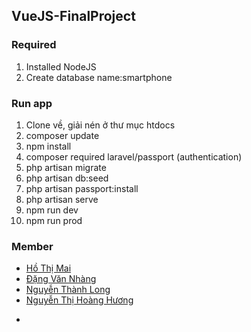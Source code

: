 ## VueJS-FinalProject
### Required
1. Installed NodeJS
2. Create database name:smartphone
### Run app
1. Clone về, giải nén ở  thư mục htdocs
2. composer update
3. npm install
4. composer required laravel/passport (authentication)
5. php artisan migrate
6. php artisan db:seed
7. php artisan passport:install
8. php artisan serve
9. npm run dev
10. npm run prod
### Member
+ [Hồ Thị Mai](https://github.com/MaiHoThi)
+ [Đặng Văn Nhàng](https://github.com/dangvannhang)
+ [Nguyễn Thành Long](https://github.com/nguyenthanhlong11)
+ [Nguyễn Thị Hoàng Hương](https://github.com/huongpnv21b)
-
